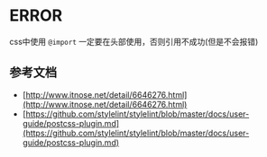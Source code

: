 # ERROR

css中使用 `@import` 一定要在头部使用，否则引用不成功(但是不会报错)

## 参考文档

- [http://www.itnose.net/detail/6646276.html](http://www.itnose.net/detail/6646276.html)
- [https://github.com/stylelint/stylelint/blob/master/docs/user-guide/postcss-plugin.md](https://github.com/stylelint/stylelint/blob/master/docs/user-guide/postcss-plugin.md)
